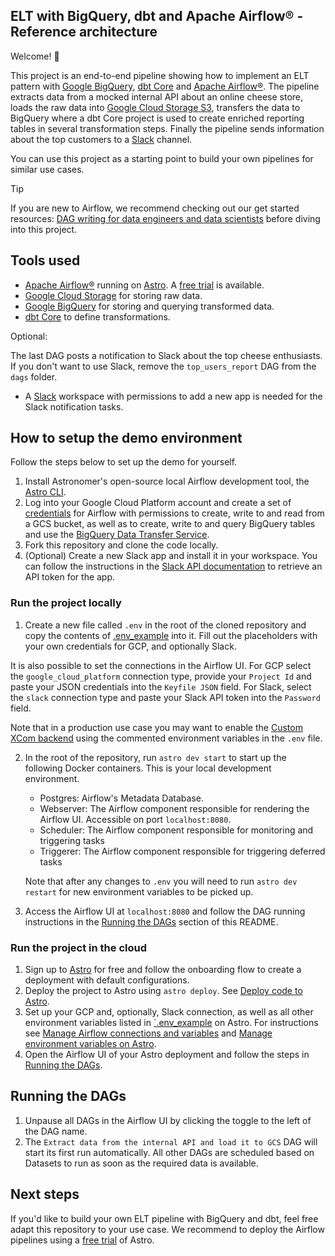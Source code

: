 ## ELT with BigQuery, dbt and Apache Airflow® - Reference architecture

Welcome! 🚀

This project is an end-to-end pipeline showing how to implement an ELT pattern with [Google BigQuery](https://cloud.google.com/bigquery), [dbt Core](https://github.com/dbt-labs/dbt-core) and [Apache Airflow®](https://airflow.apache.org/). The pipeline extracts data from a mocked internal API about an online cheese store, loads the raw data into [Google Cloud Storage S3](https://cloud.google.com/storage), transfers the data to BigQuery where a dbt Core project is used to create enriched reporting tables in several transformation steps. Finally the pipeline sends information about the top customers to a [Slack](https://slack.com/) channel.

You can use this project as a starting point to build your own pipelines for similar use cases. 

> [!TIP]
> If you are new to Airflow, we recommend checking out our get started resources: [DAG writing for data engineers and data scientists](https://www.astronomer.io/events/webinars/dag-writing-for-data-engineers-and-data-scientists-video/) before diving into this project.

## Tools used

- [Apache Airflow®](https://airflow.apache.org/docs/apache-airflow/stable/index.html) running on [Astro](https://www.astronomer.io/product/). A [free trial](http://qrco.de/bfHv2Q) is available.
- [Google Cloud Storage](https://cloud.google.com/storage) for storing raw data.
- [Google BigQuery](https://cloud.google.com/bigquery) for storing and querying transformed data.
- [dbt Core](https://github.com/dbt-labs/dbt-core) to define transformations.

Optional:

The last DAG posts a notification to Slack about the top cheese enthusiasts. If you don't want to use Slack, remove the `top_users_report` DAG from the `dags` folder.

- A [Slack](https://slack.com/) workspace with permissions to add a new app is needed for the Slack notification tasks.

## How to setup the demo environment

Follow the steps below to set up the demo for yourself.

1. Install Astronomer's open-source local Airflow development tool, the [Astro CLI](https://www.astronomer.io/docs/astro/cli/overview).
2. Log into your Google Cloud Platform account and create a set of [credentials](https://cloud.google.com/iam/docs/authentication) for Airflow with permissions to create, write to and read from a GCS bucket, as well as to create, write to and query BigQuery tables and use the [BigQuery Data Transfer Service](https://cloud.google.com/bigquery/docs/dts-introduction).
3. Fork this repository and clone the code locally.
4. (Optional) Create a new Slack app and install it in your workspace. You can follow the instructions in the [Slack API documentation](https://api.slack.com/start) to retrieve an API token for the app.

### Run the project locally

1. Create a new file called `.env` in the root of the cloned repository and copy the contents of [.env_example](.env_example) into it. Fill out the placeholders with your own credentials for GCP, and optionally Slack.

It is also possible to set the connections in the Airflow UI. For GCP select the `google_cloud_platform` connection type, provide your `Project Id` and paste your JSON credentials into the `Keyfile JSON` field. For Slack, select the `slack` connection type and paste your Slack API token into the `Password` field.

Note that in a production use case you may want to enable the [Custom XCom backend](https://www.astronomer.io/docs/learn/xcom-backend-tutorial) using the commented environment variables in the `.env` file. 

2. In the root of the repository, run `astro dev start` to start up the following Docker containers. This is your local development environment.

    - Postgres: Airflow's Metadata Database.
    - Webserver: The Airflow component responsible for rendering the Airflow UI. Accessible on port `localhost:8080`.
    - Scheduler: The Airflow component responsible for monitoring and triggering tasks
    - Triggerer: The Airflow component responsible for triggering deferred tasks

    Note that after any changes to `.env` you will need to run `astro dev restart` for new environment variables to be picked up.

3. Access the Airflow UI at `localhost:8080` and follow the DAG running instructions in the [Running the DAGs](#running-the-dags) section of this README.

### Run the project in the cloud

1. Sign up to [Astro](https://www.astronomer.io/try-astro/?utm_source=learn-docs-reference-architectures&utm_medium=web&utm_campaign=free-trial) for free and follow the onboarding flow to create a deployment with default configurations.
2. Deploy the project to Astro using `astro deploy`. See [Deploy code to Astro](https://www.astronomer.io/docs/astro/deploy-code).
3. Set up your GCP and, optionally, Slack connection, as well as all other environment variables listed in [`.env_example](.env_example) on Astro. For instructions see [Manage Airflow connections and variables](https://www.astronomer.io/docs/astro/manage-connections-variables) and [Manage environment variables on Astro](https://www.astronomer.io/docs/astro/manage-env-vars).
4. Open the Airflow UI of your Astro deployment and follow the steps in [Running the DAGs](#running-the-dags).

## Running the DAGs

1. Unpause all DAGs in the Airflow UI by clicking the toggle to the left of the DAG name.
2. The `Extract data from the internal API and load it to GCS` DAG will start its first run automatically. All other DAGs are scheduled based on Datasets to run as soon as the required data is available.

## Next steps

If you'd like to build your own ELT pipeline with BigQuery and dbt, feel free adapt this repository to your use case. We recommend to deploy the Airflow pipelines using a [free trial](https://www.astronomer.io/try-astro/?utm_source=learn-docs-reference-architectures&utm_medium=web&utm_campaign=free-trial) of Astro.